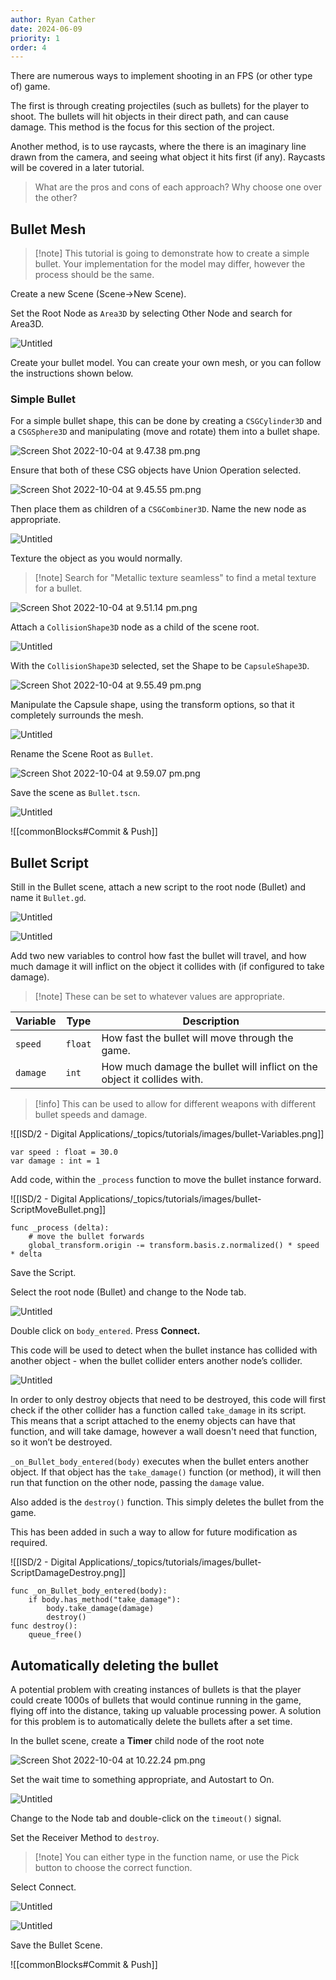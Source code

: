```yaml
---
author: Ryan Cather
date: 2024-06-09
priority: 1
order: 4
---
```


There are numerous ways to implement shooting in an FPS (or other type of) game. 

The first is through creating projectiles (such as bullets) for the player to shoot. The bullets will hit objects in their direct path, and can cause damage. This method is the focus for this section of the project.

Another method, is to use <tooltip term="raycast">raycasts</tooltip>, where the there is an imaginary line drawn from the camera, and seeing what object it hits first (if any). Raycasts will be covered in a later tutorial.

> What are the pros and cons of each approach? Why choose one over the other?


## Bullet Mesh

> [!note] This tutorial is going to demonstrate how to create a simple bullet. Your implementation for the model may differ, however the process should be the same.

Create a new Scene (Scene→New Scene).

Set the Root Node as `Area3D` by selecting Other Node and search for Area3D.

![Untitled](ISD/2%20-%20Digital%20Applications/_topics/tutorials/images/bullet-RootNode.png)

Create your bullet model. You can create your own mesh, or you can follow the instructions shown below.

### Simple Bullet

For a simple bullet shape, this can be done by creating a `CSGCylinder3D` and a `CSGSphere3D` and manipulating (move and rotate) them into a bullet shape.

![Screen Shot 2022-10-04 at 9.47.38 pm.png](ISD/2%20-%20Digital%20Applications/_topics/tutorials/images/bullet-PositionNodes.png)

Ensure that both of these CSG objects have Union Operation selected.

![Screen Shot 2022-10-04 at 9.45.55 pm.png](ISD/2%20-%20Digital%20Applications/_topics/tutorials/images/bullet-UnionOperation.png)

Then place them as children of a `CSGCombiner3D`. Name the new node as appropriate.

![Untitled](ISD/2%20-%20Digital%20Applications/_topics/tutorials/images/bullet-Combiner.png)

Texture the object as you would normally.

> [!note] Search for "Metallic texture seamless" to find a metal texture for a bullet.


![Screen Shot 2022-10-04 at 9.51.14 pm.png](ISD/2%20-%20Digital%20Applications/_topics/tutorials/images/bullet-Textured.png)

Attach a `CollisionShape3D` node as a child of the scene root.

![Untitled](ISD/2%20-%20Digital%20Applications/_topics/tutorials/images/bullet-CollisionShape3D.png)

With the `CollisionShape3D` selected, set the Shape to be `CapsuleShape3D`.

![Screen Shot 2022-10-04 at 9.55.49 pm.png](ISD/2%20-%20Digital%20Applications/_topics/tutorials/images/bullet-SetCollisionShape.png)

Manipulate the Capsule shape, using the transform options, so that it completely surrounds the mesh.

![Untitled](ISD/2%20-%20Digital%20Applications/_topics/tutorials/images/bullet-ManipulateCapsule.png)

Rename the Scene Root as `Bullet`.

![Screen Shot 2022-10-04 at 9.59.07 pm.png](ISD/2%20-%20Digital%20Applications/_topics/tutorials/images/bullet-RenameRoot.png)

Save the scene as `Bullet.tscn`.

![Untitled](ISD/2%20-%20Digital%20Applications/_topics/tutorials/images/bullet-SaveScene.png)

![[commonBlocks#Commit & Push]]

## Bullet Script

Still in the Bullet scene, attach a new script to the root node (Bullet) and name it `Bullet.gd`.

![Untitled](ISD/2%20-%20Digital%20Applications/_topics/tutorials/images/bullet-AttachScript1.png)

![Untitled](ISD/2%20-%20Digital%20Applications/_topics/tutorials/images/bullet-AttachScript2.png)

Add two new variables to control how fast the bullet will travel, and how much damage it will inflict on the object it collides with (if configured to take damage). 

> [!note] These can be set to whatever values are appropriate.

| Variable | Type    | Description                                                             |
|----------|---------|-------------------------------------------------------------------------|
| `speed`  | `float` | How fast the bullet will move through the game.                         |
| `damage` | `int`   | How much damage the bullet will inflict on the object it collides with. |


> [!info] This can be used to allow for different weapons with different bullet speeds and damage.

![[ISD/2 - Digital Applications/_topics/tutorials/images/bullet-Variables.png]]
```gdscript
var speed : float = 30.0
var damage : int = 1
```


Add code, within the `_process` function to move the bullet instance forward. 

![[ISD/2 - Digital Applications/_topics/tutorials/images/bullet-ScriptMoveBullet.png]]

```gdscript
func _process (delta):
    # move the bullet forwards
    global_transform.origin -= transform.basis.z.normalized() * speed * delta
```

Save the Script.

Select the root node (Bullet) and change to the Node tab. 

![Untitled](ISD/2%20-%20Digital%20Applications/_topics/tutorials/images/bullet-ChangeToNode.png)

Double click on `body_entered`. Press **Connect.**

This code will be used to detect when the bullet instance has collided with another object - when the bullet collider enters another node’s collider.

![Untitled](ISD/2%20-%20Digital%20Applications/_topics/tutorials/images/bullet-Signal.png)

In order to only destroy objects that need to be destroyed, this code will first check if the other collider has a function called `take_damage` in its script. This means that a script attached to the enemy objects can have that function, and will take damage, however a wall doesn't need that function, so it won’t be destroyed.

 `_on_Bullet_body_entered(body)` executes when the bullet enters another object. If that object has the `take_damage()` function (or method), it will then run that function on the other node, passing the `damage` value.

Also added is the `destroy()` function. This simply deletes the bullet from the game.

This has been added in such a way to allow for future modification as required.

![[ISD/2 - Digital Applications/_topics/tutorials/images/bullet-ScriptDamageDestroy.png]]

```gdscript
func _on_Bullet_body_entered(body):
    if body.has_method("take_damage"):
        body.take_damage(damage)
        destroy()
func destroy():
    queue_free()
```



## Automatically deleting the bullet

A potential problem with creating instances of bullets is that the player could create 1000s of bullets that would continue running in the game, flying off into the distance, taking up valuable processing power. A solution for this problem is to automatically delete the bullets after a set time.

In the bullet scene, create a **Timer** child node of the root note

![Screen Shot 2022-10-04 at 10.22.24 pm.png](ISD/2%20-%20Digital%20Applications/_topics/tutorials/images/bullet-CreateTimerNode.png)

Set the wait time to something appropriate, and Autostart to On.

![Untitled](ISD/2%20-%20Digital%20Applications/_topics/tutorials/images/bullet-TimerSettings.png)

Change to the Node tab and double-click on the `timeout()` signal. 

Set the Receiver Method to `destroy`.

> [!note] You can either type in the function name, or use the Pick button to choose the correct function.


Select Connect.

![Untitled](ISD/2%20-%20Digital%20Applications/_topics/tutorials/images/bullet-TimerSignal.png)

![Untitled](ISD/2%20-%20Digital%20Applications/_topics/tutorials/images/bullet-TimerSignalConnect.png)

Save the Bullet Scene.

![[commonBlocks#Commit & Push]]